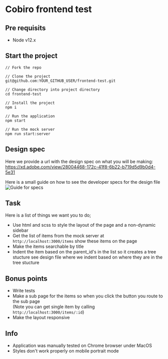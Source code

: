 # Cobiro frontend test

## Pre requisits
- Node v12.x

## Start the project

```
// Fork the repo

// Clone the project
git@github.com:YOUR_GITHUB_USER/frontend-test.git

// Change directory into project directory
cd frontend-test

// Install the project
npm i

// Run the application
npm start

// Run the mock server
npm run start:server
```

## Design spec

Here we provide a url with the design spec on what you will be making:
https://xd.adobe.com/view/28004468-172c-41f8-6b22-b719d5d9b0d4-5e31

Here is a small guide on how to see the developer specs for the design file 
![Guide for specs](./design-specs-guide.gif)

## Task

Here is a list of things we want you to do; 

- Use html and scss to style the layout of the page and a non-dynamic sidebar
- Get the list of items from the mock server at `http://localhost:3000/items` show these items on the page
- Make the items searchable by title
- Indent the item based on the parent_id's in the list so it creates a tree stucture see design file where we indent based on where they are in the tree stucture

## Bonus points

- Write tests
- Make a sub page for the items so when you click the button you route to the sub page 
<br />(Note you can get single item by calling `http://localhost:3000/items/:id`)
- Make the layout responsive

## Info
- Application was manually tested on Chrome browser under MacOS
- Styles don't work properly on mobile portrait mode
